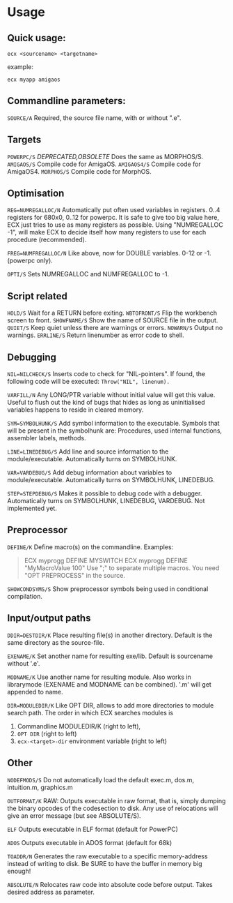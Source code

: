 # Usage
## Quick usage:
`ecx <sourcename> <targetname>`

example:

`ecx myapp amigaos`

## Commandline parameters:

`SOURCE/A` Required, the source file name, with or without ".e".

## Targets

`POWERPC/S` *DEPRECATED,OBSOLETE* Does the same as MORPHOS/S.
`AMIGAOS/S` Compile code for AmigaOS.
`AMIGAOS4/S` Compile code for AmigaOS4.
`MORPHOS/S` Compile code for MorphOS.

## Optimisation

`REG=NUMREGALLOC/N` Automatically put often used variables in
   registers. 0..4 registers for 680x0, 0..12 for powerpc. It is safe to give 
   too big value here, ECX just tries to use as many registers as possible. 
   Using "NUMREGALLOC -1", will make ECX to decide itself how many registers 
   to use for each procedure (recommended).

`FREG=NUMFREGALLOC/N` Like above, now for DOUBLE variables. 0-12 or -1. 
   (powerpc only).

`OPTI/S` Sets NUMREGALLOC and NUMFREGALLOC to -1.

## Script related

`HOLD/S` Wait for a RETURN before exiting.
`WBTOFRONT/S` Flip the workbench screen to front.
`SHOWFNAME/S` Show the name of SOURCE file in the output.
`QUIET/S` Keep quiet unless there are warnings or errors.
`NOWARN/S` Output no warnings.
`ERRLINE/S` Return linenumber as error code to shell.

## Debugging

`NIL=NILCHECK/S` Inserts code to check for "NIL-pointers".
   If found, the following code will be executed:
   `Throw("NIL", linenum).`

`VARFILL/N` Any LONG/PTR variable without initial value will get this value. 
   Useful to flush out the kind of bugs that hides as long as uninitialised 
   variables happens to reside in cleared memory.

`SYM=SYMBOLHUNK/S` Add symbol information to the executable. Symbols that will 
   be present in the symbolhunk are: Procedures, used internal functions, 
   assembler labels, methods.

`LINE=LINEDEBUG/S` Add line and source information to the module/executable.
   Automatically turns on SYMBOLHUNK.

`VAR=VARDEBUG/S` Add debug information about variables to module/executable.
   Automatically turns on SYMBOLHUNK, LINEDEBUG.

`STEP=STEPDEBUG/S` Makes it possible to debug code with a debugger.
   Automatically turns on SYMBOLHUNK, LINEDEBUG, VARDEBUG.
   Not implemented yet.

## Preprocessor

`DEFINE/K` Define macro(s) on the commandline. Examples:
   > ECX myprogg DEFINE MYSWITCH
   > ECX myprogg DEFINE "MyMacroValue 100"
   Use ";" to separate multiple macros.
   You need "OPT PREPROCESS" in the source.

`SHOWCONDSYMS/S` Show preprocessor symbols being used in conditional
   compilation.


## Input/output paths

`DDIR=DESTDIR/K` Place resulting file(s) in another directory.
   Default is the same directory as the source-file.

`EXENAME/K` Set another name for resulting exe/lib. Default is sourcename 
   without '.e'.

`MODNAME/K` Use another name for resulting module. Also works in librarymode 
   (EXENAME and MODNAME can be combined). '.m' will get appended to name.

`DIR=MODULEDIR/K` Like OPT DIR, allows to add more directories to module 
   search path. The order in which ECX searches modules is
   1. Commandline MODULEDIR/K (right to left),
   2. `OPT DIR` (right to left)
   3. `ecx-<target>-dir` environment variable (right to left)

## Other

`NODEFMODS/S` Do not automatically load the default exec.m, dos.m,
   intuition.m, graphics.m

`OUTFORMAT/K` RAW:  Outputs executable in raw format, that is, simply dumping 
   the binary opcodes of the codesection to disk. Any use of relocations will 
   give an error message (but see ABSOLUTE/S).

   `ELF` Outputs executable in ELF format (default for PowerPC)

   `ADOS` Outputs executable in ADOS format (default for 68k)

`TOADDR/N` Generates the raw executable to a specific memory-address instead 
   of writing to disk. Be SURE to have the buffer in memory big enough!

`ABSOLUTE/N` Relocates raw code into absolute code before output. Takes 
   desired address as parameter.